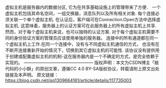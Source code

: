 虚拟主机是服务器内的数据分区, 它为在共享基础设施上的管理带来了方便．
一个虚拟主机包括其命名空间，一组交换器，消息队列以及所有相关对象. 每个连接必须关联一个单个虚拟主机.
在认证后，客户端可在Connection.Open方法中选择虚拟主机. 这意味着，服务器上的认证方案可在此服务器上的所有虚拟主机上共享. 然而，对于每个虚拟主机来说，也可以独特的认证方案. 对于每个虚拟主机需要不同的身份验证方案的管理员应该使用单独的服务器。
连接中的所有通道都在同一个虚拟主机上工作.在同一个连接中，没有与不同虚拟主机通信的方式， 也没有在不断开连接重新开始的情况下，切换到其它虚拟主机的可能性.
该协议没有提供用于创建或配置虚拟主机的机制-这在服务器内是一个不确定的方式，是完全依赖于实现的。
————————————————
版权声明：本文为CSDN博主「敲代码的小小酥」的原创文章，遵循CC 4.0 BY-SA版权协议，转载请附上原文出处链接及本声明。
原文链接：https://blog.csdn.net/qq1309664161/article/details/117735003